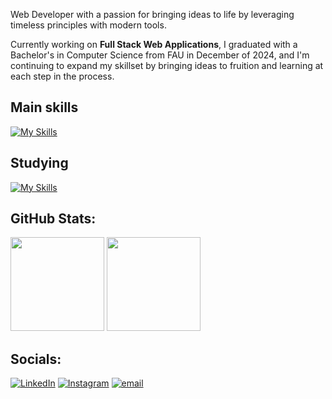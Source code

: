 Web Developer with a passion for bringing ideas to life by leveraging timeless principles with modern tools.

Currently working on **Full Stack Web Applications**, I graduated with a Bachelor's in Computer Science from FAU in December of 2024, and I'm continuing to expand my skillset by bringing ideas to fruition and learning at each step in the process.

<!--
# 💻 Tech Stack:
![JavaScript](https://img.shields.io/badge/javascript-%23323330.svg?style=for-the-badge&logo=javascript&logoColor=%23F7DF1E) ![Python](https://img.shields.io/badge/python-3670A0?style=for-the-badge&logo=python&logoColor=ffdd54) ![Swift](https://img.shields.io/badge/swift-F54A2A?style=for-the-badge&logo=swift&logoColor=white) ![LaTeX](https://img.shields.io/badge/latex-%23008080.svg?style=for-the-badge&logo=latex&logoColor=white) ![HTML5](https://img.shields.io/badge/html5-%23E34F26.svg?style=for-the-badge&logo=html5&logoColor=white) ![CSS3](https://img.shields.io/badge/css3-%231572B6.svg?style=for-the-badge&logo=css3&logoColor=white) ![AWS](https://img.shields.io/badge/AWS-%23FF9900.svg?style=for-the-badge&logo=amazon-aws&logoColor=white) ![Google Cloud](https://img.shields.io/badge/GoogleCloud-%234285F4.svg?style=for-the-badge&logo=google-cloud&logoColor=white) ![Flask](https://img.shields.io/badge/flask-%23000.svg?style=for-the-badge&logo=flask&logoColor=white) ![Express.js](https://img.shields.io/badge/express.js-%23404d59.svg?style=for-the-badge&logo=express&logoColor=%2361DAFB) ![jQuery](https://img.shields.io/badge/jquery-%230769AD.svg?style=for-the-badge&logo=jquery&logoColor=white) ![NodeJS](https://img.shields.io/badge/node.js-6DA55F?style=for-the-badge&logo=node.js&logoColor=white) ![Next JS](https://img.shields.io/badge/Next-black?style=for-the-badge&logo=next.js&logoColor=white) ![React](https://img.shields.io/badge/react-%2320232a.svg?style=for-the-badge&logo=react&logoColor=%2361DAFB) ![TailwindCSS](https://img.shields.io/badge/tailwindcss-%2338B2AC.svg?style=for-the-badge&logo=tailwind-css&logoColor=white) ![MongoDB](https://img.shields.io/badge/MongoDB-%234ea94b.svg?style=for-the-badge&logo=mongodb&logoColor=white) ![MySQL](https://img.shields.io/badge/mysql-4479A1.svg?style=for-the-badge&logo=mysql&logoColor=white) ![Firebase](https://img.shields.io/badge/firebase-a08021?style=for-the-badge&logo=firebase&logoColor=ffcd34) ![Matplotlib](https://img.shields.io/badge/Matplotlib-%23ffffff.svg?style=for-the-badge&logo=Matplotlib&logoColor=black) ![NumPy](https://img.shields.io/badge/numpy-%23013243.svg?style=for-the-badge&logo=numpy&logoColor=white) ![scikit-learn](https://img.shields.io/badge/scikit--learn-%23F7931E.svg?style=for-the-badge&logo=scikit-learn&logoColor=white) ![Scipy](https://img.shields.io/badge/SciPy-%230C55A5.svg?style=for-the-badge&logo=scipy&logoColor=%white) ![Pandas](https://img.shields.io/badge/pandas-%23150458.svg?style=for-the-badge&logo=pandas&logoColor=white) ![Git](https://img.shields.io/badge/git-%23F05033.svg?style=for-the-badge&logo=git&logoColor=white) ![Docker](https://img.shields.io/badge/docker-%230db7ed.svg?style=for-the-badge&logo=docker&logoColor=white) ![Postman](https://img.shields.io/badge/Postman-FF6C37?style=for-the-badge&logo=postman&logoColor=white) ![Bootstrap](https://img.shields.io/badge/bootstrap-%238511FA.svg?style=for-the-badge&logo=bootstrap&logoColor=white) ![Adobe Photoshop](https://img.shields.io/badge/adobe%20photoshop-%2331A8FF.svg?style=for-the-badge&logo=adobe%20photoshop&logoColor=white) ![Adobe Illustrator](https://img.shields.io/badge/adobe%20illustrator-%23FF9A00.svg?style=for-the-badge&logo=adobe%20illustrator&logoColor=white) ![Figma](https://img.shields.io/badge/figma-%23F24E1E.svg?style=for-the-badge&logo=figma&logoColor=white)
-->

## Main skills
[![My Skills](https://skillicons.dev/icons?i=py,js,swift,mongodb,mysql,flask,nodejs,react,express,html,css,bootstrap,tailwind,aws,firebase)](https://skillicons.dev)

## Studying
[![My Skills](https://skillicons.dev/icons?i=ts,java,postgres,docker,googlecloud,azure,figma)](https://skillicons.dev)

## GitHub Stats:
<!-- ![](https://github-readme-stats.vercel.app/api?username=willmreed14&theme=dark&hide_border=false&include_all_commits=true&count_private=false)<br/> -->
<span>
  <img src="https://nirzak-streak-stats.vercel.app/?user=willmreed14&theme=dark&hide_border=true" height="150" width="auto"/>
  <img src="https://github-readme-stats.vercel.app/api/top-langs/?username=willmreed14&layout=compact&theme=dark&hide_border=true" height="150" width="auto"/>
</span>

## Socials:
[![LinkedIn](https://img.shields.io/badge/LinkedIn-%230077B5.svg?logo=linkedin&logoColor=white)](https://linkedin.com/in/will-m-reed) 
[![Instagram](https://img.shields.io/badge/Instagram-%23E4405F.svg?logo=Instagram&logoColor=white)](https://instagram.com/vvillreed) 
[![email](https://img.shields.io/badge/Email-D14836?logo=gmail&logoColor=white)](mailto:willmreed14@gmail.com) 

<!--
## 🏆 GitHub Trophies
![](https://github-profile-trophy.vercel.app/?username=willmreed14&theme=kimbie_darki&no-frame=false&no-bg=true&margin-w=4)
![](https://github-profile-trophy.vercel.app/?username=willmreed14&theme=kimbie_dark)
-->

